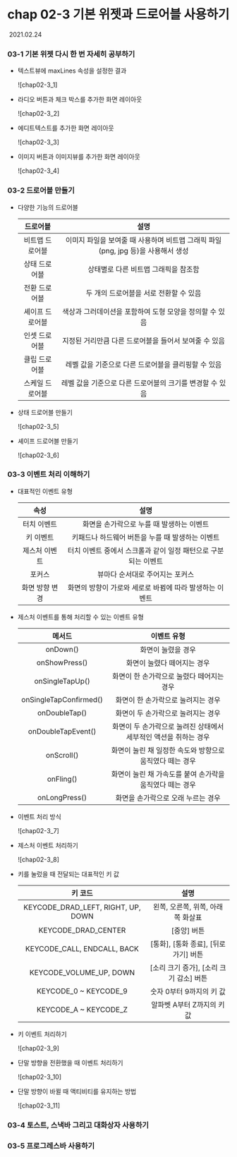 # chap 02-3 기본 위젯과 드로어블 사용하기

​																																											2021.02.24



### 03-1 기본 위젯 다시 한 번 자세히 공부하기

* 텍스트뷰에 maxLines 속성을 설정한 결과

  ![chap02-3_1]

* 라디오 버튼과 체크 박스를 추가한 화면 레이아웃

  ![chap02-3_2]

* 에디트텍스트를 추가한 화면 레이아웃

  ![chap02-3_3]

* 이미지 버튼과 이미지뷰를 추가한 화면 레이아웃

  ![chap02-3_4]

### 03-2 드로어블 만들기

* 다양한 기능의 드로어블

  |    드로어블     |                             설명                             |
  | :-------------: | :----------------------------------------------------------: |
  | 비트맵 드로어블 | 이미지 파일을 보여줄 때 사용하며 비트맵 그래픽 파일 (png, jpg 등)을 사용해서 생성 |
  |  상태 드로어블  |             상태별로 다른 비트맵 그래픽을 참조함             |
  |  전환 드로어블  |            두 개의 드로어블을 서로 전환할 수 있음            |
  | 셰이프 드로어블 |   색상과 그러데이션을 포함하여 도형 모양을 정의할 수 있음    |
  |  인셋 드로어블  |    지정된 거리만큼 다른 드로어블을 들어서 보여줄 수 있음     |
  |  클립 드로어블  |     레벨 값을 기준으로 다른 드로어블을 클리핑할 수 있음      |
  | 스케일 드로어블 |   레벨 값을 기준으로 다른 드로어블의 크기를 변경할 수 있음   |

* 상태 드로어블 만들기

  ![chap02-3_5]

* 셰이프 드로어블 만들기

  ![chap02-3_6]

### 03-3 이벤트 처리 이해하기

* 대표적인 이벤트 유형

  |      속성      |                             설명                             |
  | :------------: | :----------------------------------------------------------: |
  |  터치 이벤트   |          화면을 손가락으로 누를 때 발생하는 이벤트           |
  |   키 이벤트    |       키패드나 하드웨어 버튼을 누를 때 발생하는 이벤트       |
  | 제스처 이벤트  | 터치 이벤트 중에서 스크롤과 같이 일정 패턴으로 구분되는 이벤트 |
  |     포커스     |               뷰마다 순서대로 주어지는 포커스                |
  | 화면 방향 변경 |   화면의 방향이 가로와 세로로 바뀜에 따라 발생하는 이벤트    |

* 제스처 이벤트를 통해 처리할 수 있는 이벤트 유형

  |         메서드         |                         이벤트 유형                          |
  | :--------------------: | :----------------------------------------------------------: |
  |        onDown()        |                      화면이 눌렸을 경우                      |
  |     onShowPress()      |                 화면이 눌렸다 떼어지는 경우                  |
  |    onSingleTapUp()     |          화면이 한 손가락으로 눌렸다 떼어지는 경우           |
  | onSingleTapConfirmed() |              화면이 한 손가락으로 눌려지는 경우              |
  |     onDoubleTap()      |              화면이 두 손가락으로 눌려지는 경우              |
  |   onDoubleTapEvent()   | 화면이 두 손가락으로 눌려진 상태에서 세부적인 액션을 취하는 경우 |
  |       onScroll()       |   화면이 눌린 채 일정한 속도와 방향으로 움직였다 떼는 경우   |
  |       onFling()        |   화면이 눌린 채 가속도를 붙여 손가락을 움직였다 떼는 경우   |
  |     onLongPress()      |              화면을 손가락으로 오래 누르는 경우              |

* 이벤트 처리 방식

  ![chap02-3_7]

* 제스처 이벤트 처리하기

  ![chap02-3_8]

* 키를 눌렀을 때 전달되는 대표적인 키 값

  |              키 코드               |                  설명                   |
  | :--------------------------------: | :-------------------------------------: |
  | KEYCODE_DRAD_LEFT, RIGHT, UP, DOWN |    왼쪽, 오른쪽, 위쪽, 아래쪽 화살표    |
  |        KEYCODE_DRAD_CENTER         |               [중앙] 버튼               |
  |    KEYCODE_CALL, ENDCALL, BACK     |  [통화], [통화 종료], [뒤로 가기] 버튼  |
  |      KEYCODE_VOLUME_UP, DOWN       | [소리 크기 증가], [소리 크기 감소] 버튼 |
  |       KEYCODE_0 ~ KEYCODE_9        |        숫자 0부터 9까지의 키 값         |
  |       KEYCODE_A ~ KEYCODE_Z        |       알파벳 A부터 Z까지의 키 값        |

* 키 이벤트 처리하기

  ![chap02-3_9]

* 단말 방향을 전환했을 때 이벤트 처리하기

  ![chap02-3_10]
  
* 단말 방향이 바뀔 때 액티비티를 유지하는 방법

  ![chap02-3_11]

### 03-4 토스트, 스낵바 그리고 대화상자 사용하기

### 03-5 프로그레스바 사용하기

